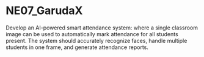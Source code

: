 # NE07_GarudaX
Develop an AI-powered smart attendance system: where a single classroom image can be used to automatically mark attendance for all students present. The system should accurately recognize faces, handle multiple students in one frame, and generate attendance reports.

